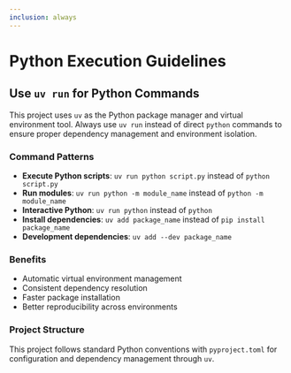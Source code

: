 ```yaml
---
inclusion: always
---
```


# Python Execution Guidelines

## Use `uv run` for Python Commands

This project uses `uv` as the Python package manager and virtual environment tool. Always use `uv run` instead of direct `python` commands to ensure proper dependency management and environment isolation.

### Command Patterns

- **Execute Python scripts**: `uv run python script.py` instead of `python script.py`
- **Run modules**: `uv run python -m module_name` instead of `python -m module_name`
- **Interactive Python**: `uv run python` instead of `python`
- **Install dependencies**: `uv add package_name` instead of `pip install package_name`
- **Development dependencies**: `uv add --dev package_name`

### Benefits

- Automatic virtual environment management
- Consistent dependency resolution
- Faster package installation
- Better reproducibility across environments

### Project Structure

This project follows standard Python conventions with `pyproject.toml` for configuration and dependency management through `uv`.